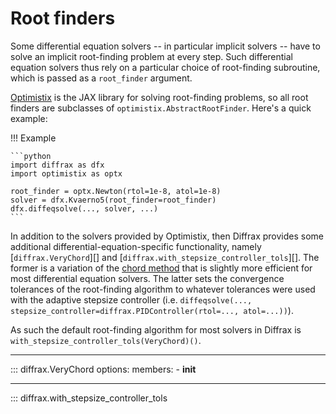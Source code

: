 # Root finders

Some differential equation solvers -- in particular implicit solvers -- have to solve an implicit root-finding problem at every step. Such differential equation solvers thus rely on a particular choice of root-finding subroutine, which is passed as a `root_finder` argument.

[Optimistix](https://github.com/patrick-kidger/optimistix) is the JAX library for solving root-finding problems, so all root finders are subclasses of `optimistix.AbstractRootFinder`.
Here's a quick example:

!!! Example

    ```python
    import diffrax as dfx
    import optimistix as optx

    root_finder = optx.Newton(rtol=1e-8, atol=1e-8)
    solver = dfx.Kvaerno5(root_finder=root_finder)
    dfx.diffeqsolve(..., solver, ...)
    ```

In addition to the solvers provided by Optimistix, then Diffrax provides some additional differential-equation-specific functionality, namely [`diffrax.VeryChord`][] and [`diffrax.with_stepsize_controller_tols`][]. The former is a variation of the [chord method](https://docs.kidger.site/optimistix/api/root_find/#optimistix.Chord) that is slightly more efficient for most differential equation solvers. The latter sets the convergence tolerances of the root-finding algorithm to whatever tolerances were used with the adaptive stepsize controller (i.e. `diffeqsolve(..., stepsize_controller=diffrax.PIDController(rtol=..., atol=...))`).

As such the default root-finding algorithm for most solvers in Diffrax is `with_stepsize_controller_tols(VeryChord)()`.

---

::: diffrax.VeryChord
    options:
        members:
            - __init__

---

::: diffrax.with_stepsize_controller_tols
